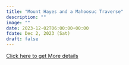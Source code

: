 ```yaml
---
title: "Mount Hayes and a Mahoosuc Traverse" 
description: ""
image: ""
date: 2023-12-02T06:00:00+00:00
fdate: Dec 2, 2023 (Sat)
draft: false
---
```

<a href="https://activities.outdoors.org/search/index.cfm/action/details/id/146828" target="_blank">Click here to get More details</a>

